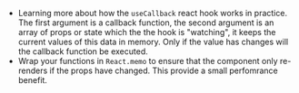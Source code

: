 ---
---

- Learning more about how the `useCallback` react hook works in practice. The first argument is a callback function, the second argument is an array of props or state which the the hook is "watching", it keeps the current values of this data in memory. Only if the value has changes will the callback function be executed.
- Wrap your functions in `React.memo` to ensure that the component only re-renders if the props have changed. This provide a small perfomrance benefit.
